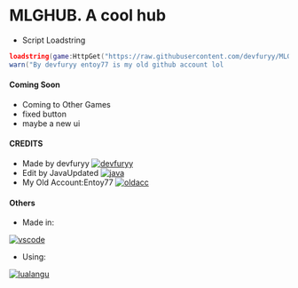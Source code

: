# MLGHUB. A cool hub
- Script Loadstring
```lua
loadstring(game:HttpGet("https://raw.githubusercontent.com/devfuryy/MLGHUB/main/load.lua", true))()
warn("By devfuryy entoy77 is my old github account lol
```
#### Coming Soon
- Coming to Other Games
- fixed button
- maybe a new ui
#### CREDITS

- Made by devfuryy [![devfuryy](https://img.shields.io/badge/GitHub-100000?style=for-the-badge&logo=github&logoColor=white)](https://github.com/devfuryy)
- Edit by JavaUpdated [![java](https://img.shields.io/badge/GitHub-100000?style=for-the-badge&logo=github&logoColor=white)](https://github.com/JavaUpdated)
- My Old Account:Entoy77 [![oldacc](https://img.shields.io/badge/GitHub-100000?style=for-the-badge&logo=github&logoColor=white)](https://github.com/Entoy77)

#### Others
- Made in:

[![vscode](https://img.shields.io/badge/Visual_Studio_Code-0078D4?style=for-the-badge&logo=visual%20studio%20code&logoColor=white)](https://code.visualstudio.com/)

- Using:
 
[![lualangu](https://img.shields.io/badge/Lua-2C2D72?style=for-the-badge&logo=lua&logoColor=white)](https://www.lua.org/about.html)



